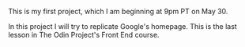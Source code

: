 This is my first project, which I am beginning at 9pm PT on May 30.

In this project I will try to replicate Google's homepage. This is the last lesson in The Odin Project's Front End course.

